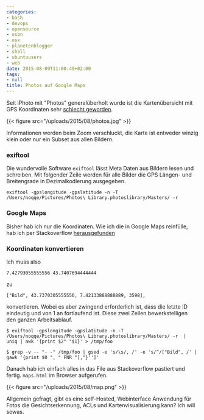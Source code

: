 ```yaml
---
categories:
- bash
- devops
- opensource
- osbn
- osx
- planetenblogger
- shell
- ubuntuusers
- web
date: 2015-08-09T11:00:49+02:00
tags:
- null
title: Photos auf Google Maps
---
```


Seit iPhoto mit "Photos" generalüberholt wurde ist die Kartenübersicht mit GPS
Koordinaten sehr [schlecht geworden](http://apple.stackexchange.com/questions/180284/how-to-show-the-map-in-photos).

{{< figure src="/uploads/2015/08/photos.jpg" >}}

Informationen werden beim Zoom verschluckt, die Karte ist entweder winzig klein
oder nur ein Subset aus allen Bildern.

### exiftool

Die wundervolle Software `exiftool` lässt Meta Daten aus Bildern lesen und
schreiben. Mit folgender Zeile werden für alle Bilder die GPS Längen- und
Breitengrade in Dezimalkodierung ausgegeben.

    exiftool -gpslongitude -gpslatitude -n -T /Users/noqqe/Pictures/Photos\ Library.photoslibrary/Masters/ -r

### Google Maps

Bisher hab ich nur die Koordinaten. Wie ich die in Google Maps reinfülle, hab
ich per Stackoverflow
[herausgefunden](http://stackoverflow.com/questions/3059044/google-maps-js-api-v3-simple-multiple-marker-example)

### Koordinaten konvertieren

Ich muss also

    7.42793055555556 43.7407694444444

zu

    ["Bild", 43.7370305555556, 7.42133888888889, 3598],

konvertieren. Wobei es aber zwingend erforderlich ist, dass die letzte ID
eindeutig und von 1 an fortlaufend ist. Diese zwei Zeilen bewerkstelligen den
ganzen Arbeitsablauf.

    $ exiftool -gpslongitude -gpslatitude -n -T /Users/noqqe/Pictures/Photos\ Library.photoslibrary/Masters/ -r  | uniq | awk '{print $2" "$1}' > /tmp/foo

    $ grep -v -- "- -" /tmp/foo | gsed -e 's/\s/, /' -e 's/^/["Bild", /' | gawk '{print $0 ", " FNR "],"}'']'

Danach hab ich einfach alles in das File aus Stackoverflow pastiert und fertig.
`maps.html` im Browser aufgerufen.

{{< figure src="/uploads/2015/08/map.png" >}}


Allgemein gefragt, gibt es eine self-Hosted, Webinterface Anwendung für Fotos
die Gesichtserkennung, ACLs und Kartenvisualisierung kann? Ich will sowas.
